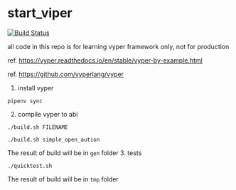 # start_viper
[![Build Status](https://github.com/bxdoan/start_viper/workflows/Test/badge.svg)](https://github.com/bxdoan/start_viper/actions)

all code in this repo is for learning vyper framework only, not for production

ref. https://vyper.readthedocs.io/en/stable/vyper-by-example.html

ref. https://github.com/vyperlang/vyper

1. install vyper
```shell
pipenv sync
```

2. compile vyper to abi
```shell
./build.sh FILENAME

./build.sh simple_open_aution
```

The result of build will be in `gen` folder
3. tests
```shell
./quicktest.sh
```

The result of build will be in `tmp` folder
